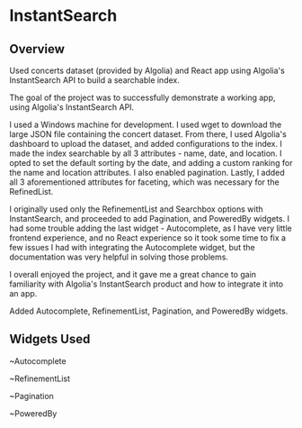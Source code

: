 
# InstantSearch

## Overview
<p>Used concerts dataset (provided by Algolia) and React app using Algolia's InstantSearch API
to build a searchable index. </p>
<p>The goal of the project was to successfully demonstrate a working app, using Algolia's InstantSearch API.</p>
I used a Windows machine for development. I used wget to download the large JSON file containing the concert dataset.
From there, I used Algolia's dashboard to upload the dataset, and added configurations to the index.
I made the index searchable by all 3 attributes - name, date, and location. I opted to set the default
sorting by the date, and adding a custom ranking for the name and location attributes.
I also enabled pagination. Lastly, I added all 3 aforementioned
attributes for faceting, which was necessary for the RefinedList.</p>
<p>I originally used only the RefinementList and Searchbox options with InstantSearch, and proceeded
to add Pagination, and PoweredBy widgets. I had some trouble adding the last widget - Autocomplete, as
I have very little frontend experience, and no React experience so it took some time to fix a few issues I had with integrating the Autocomplete
widget, but the documentation was very helpful in solving those problems.</p>
<p>I overall enjoyed the project, and it gave me a great chance to gain familiarity with Algolia's InstantSearch product and how to integrate it into an app.</p>

<p>Added Autocomplete, RefinementList, Pagination, and PoweredBy widgets.</p>

## Widgets Used
~Autocomplete<p>
~RefinementList<p>
~Pagination<p>
~PoweredBy<p>

